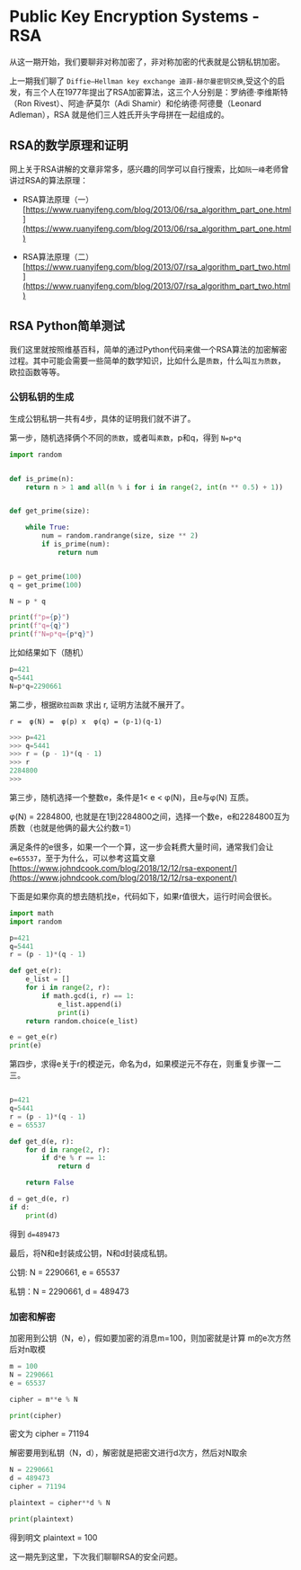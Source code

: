 # Public Key Encryption Systems - RSA

从这一期开始，我们要聊非对称加密了，非对称加密的代表就是公钥私钥加密。

上一期我们聊了 `Diffie–Hellman key exchange 迪菲-赫尔曼密钥交换`,受这个的启发，有三个人在1977年提出了RSA加密算法，这三个人分别是：罗纳德·李维斯特（Ron Rivest）、阿迪·萨莫尔（Adi Shamir）和伦纳德·阿德曼（Leonard Adleman），RSA 就是他们三人姓氏开头字母拼在一起组成的。

## RSA的数学原理和证明

网上关于RSA讲解的文章非常多，感兴趣的同学可以自行搜索，比如`阮一峰`老师曾讲过RSA的算法原理：

- RSA算法原理（一）[https://www.ruanyifeng.com/blog/2013/06/rsa_algorithm_part_one.html](https://www.ruanyifeng.com/blog/2013/06/rsa_algorithm_part_one.html)

- RSA算法原理（二）[https://www.ruanyifeng.com/blog/2013/07/rsa_algorithm_part_two.html](https://www.ruanyifeng.com/blog/2013/07/rsa_algorithm_part_two.html)

## RSA Python简单测试

我们这里就按照维基百科，简单的通过Python代码来做一个RSA算法的加密解密过程。其中可能会需要一些简单的数学知识，比如什么是`质数`，什么叫`互为质数`，欧拉函数等等。

### 公钥私钥的生成

生成公钥私钥一共有4步，具体的证明我们就不讲了。


第一步，随机选择俩个不同的`质数`，或者叫`素数`，p和q，得到 `N=p*q`

```python
import random


def is_prime(n):
    return n > 1 and all(n % i for i in range(2, int(n ** 0.5) + 1))


def get_prime(size):

    while True:
        num = random.randrange(size, size ** 2)
        if is_prime(num):
            return num


p = get_prime(100)
q = get_prime(100)

N = p * q

print(f"p={p}")
print(f"q={q}")
print(f"N=p*q={p*q}")

```

比如结果如下（随机）


```python
p=421
q=5441
N=p*q=2290661
```


第二步，根据`欧拉函数` 求出 r, 证明方法就不展开了。

```
r =  φ(N) =  φ(p) x  φ(q) = (p-1)(q-1)
```

``` python
>>> p=421
>>> q=5441
>>> r = (p - 1)*(q - 1)
>>> r
2284800
>>>
```

第三步，随机选择一个整数e，条件是1< e < φ(N)，且e与φ(N) 互质。

 φ(N) = 2284800, 也就是在1到2284800之间，选择一个数e，e和2284800互为质数（也就是他俩的最大公约数=1）

满足条件的e很多，如果一个一个算，这一步会耗费大量时间，通常我们会让 `e=65537`，至于为什么，可以参考这篇文章[https://www.johndcook.com/blog/2018/12/12/rsa-exponent/](https://www.johndcook.com/blog/2018/12/12/rsa-exponent/)


下面是如果你真的想去随机找e，代码如下，如果r值很大，运行时间会很长。

```python
import math
import random

p=421
q=5441
r = (p - 1)*(q - 1)

def get_e(r):
    e_list = []
    for i in range(2, r):
        if math.gcd(i, r) == 1:
            e_list.append(i)
            print(i)
    return random.choice(e_list)

e = get_e(r)
print(e)
```

第四步，求得e关于r的模逆元，命名为d，如果模逆元不存在，则重复步骤一二三。


```python

p=421
q=5441
r = (p - 1)*(q - 1)
e = 65537

def get_d(e, r):
    for d in range(2, r):
        if d*e % r == 1:
            return d

    return False

d = get_d(e, r)
if d:
    print(d)
```

得到 `d=489473`

最后，将N和e封装成公钥，N和d封装成私钥。

公钥: N = 2290661, e = 65537

私钥：N = 2290661, d = 489473


### 加密和解密


加密用到公钥（N，e），假如要加密的消息m=100，则加密就是计算 m的e次方然后对n取模

```python
m = 100
N = 2290661
e = 65537

cipher = m**e % N

print(cipher)
```

密文为 cipher = 71194


解密要用到私钥（N，d），解密就是把密文进行d次方，然后对N取余

```python
N = 2290661
d = 489473
cipher = 71194

plaintext = cipher**d % N

print(plaintext)
```

得到明文 plaintext = 100


这一期先到这里，下次我们聊聊RSA的安全问题。